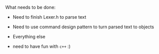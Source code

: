 What needs to be done:

+ Need to finish Lexer.h to parse text
+ Need to use command design pattern to turn parsed text to objects
+ Everything else

+ need to have fun with `c++` :)
